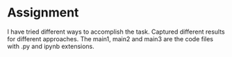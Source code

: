# Assignment
I have tried different ways to accomplish the task.
Captured different results for different approaches.
The main1, main2 and main3 are the code files with .py and ipynb extensions.
